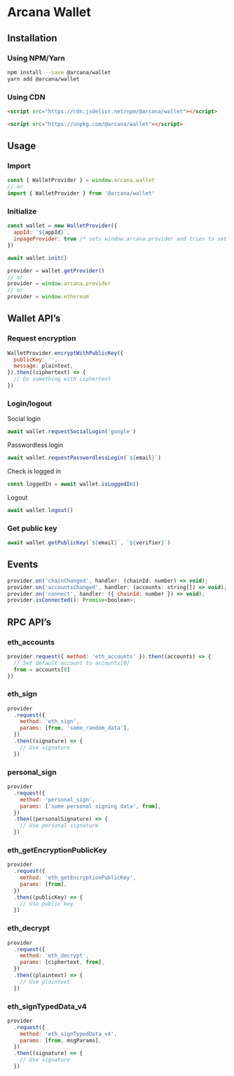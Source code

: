 # Arcana Wallet

## Installation

### Using NPM/Yarn

```sh
npm install --save @arcana/wallet
yarn add @arcana/wallet
```

### Using CDN

```html
<script src="https://cdn.jsdelivr.net/npm/@arcana/wallet"></script>
```

```html
<script src="https://unpkg.com/@arcana/wallet"></script>
```

## Usage

### Import

```js
const { WalletProvider } = window.arcana.wallet
// or
import { WalletProvider } from '@arcana/wallet'
```

### Initialize

```js
const wallet = new WalletProvider({
  appId: `${appId}`,
  inpageProvider: true /* sets window.arcana.provider and tries to set window.ethereum to the provider */,
})

await wallet.init()

provider = wallet.getProvider()
// or
provider = window.arcana.provider
// or
provider = window.ethereum
```

## Wallet API’s

### Request encryption

```js
WalletProvider.encryptWithPublicKey({
  publicKey: '',
  message: plaintext,
}).then((ciphertext) => {
  // Do something with ciphertext
})
```

### Login/logout

Social login

```js
await wallet.requestSocialLogin('google')
```

Passwordless login

```js
await wallet.requestPasswordlessLogin(`${email}`)
```

Check is logged in

```js
const loggedIn = await wallet.isLoggedIn()
```

Logout

```js
await wallet.logout()
```

### Get public key

```js
await wallet.getPublicKey(`${email}`, `${verifier}`)
```

## Events

```js
provider.on('chainChanged', handler: (chainId: number) => void);
provider.on('accountsChanged', handler: (accounts: string[]) => void);
provider.on('connect', handler: ({ chainId: number }) => void);
provider.isConnected(): Promise<boolean>;
```

## RPC API’s

### eth_accounts

```js
provider.request({ method: 'eth_accounts' }).then((accounts) => {
  // Set default account to accounts[0]
  from = accounts[0]
})
```

### eth_sign

```js
provider
  .request({
    method: 'eth_sign',
    params: [from, 'some_random_data'],
  })
  .then((signature) => {
    // Use signature
  })
```

### personal_sign

```js
provider
  .request({
    method: 'personal_sign',
    params: ['some personal signing data', from],
  })
  .then((personalSignature) => {
    // Use personal signature
  })
```

### eth_getEncryptionPublicKey

```js
provider
  .request({
    method: 'eth_getEncryptionPublicKey',
    params: [from],
  })
  .then((publicKey) => {
    // Use public key
  })
```

### eth_decrypt

```js
provider
  .request({
    method: 'eth_decrypt',
    params: [ciphertext, from],
  })
  .then((plaintext) => {
    // Use plaintext
  })
```

### eth_signTypedData_v4

```js
provider
  .request({
    method: 'eth_signTypedData_v4',
    params: [from, msgParams],
  })
  .then((signature) => {
    // Use signature
  })
```
